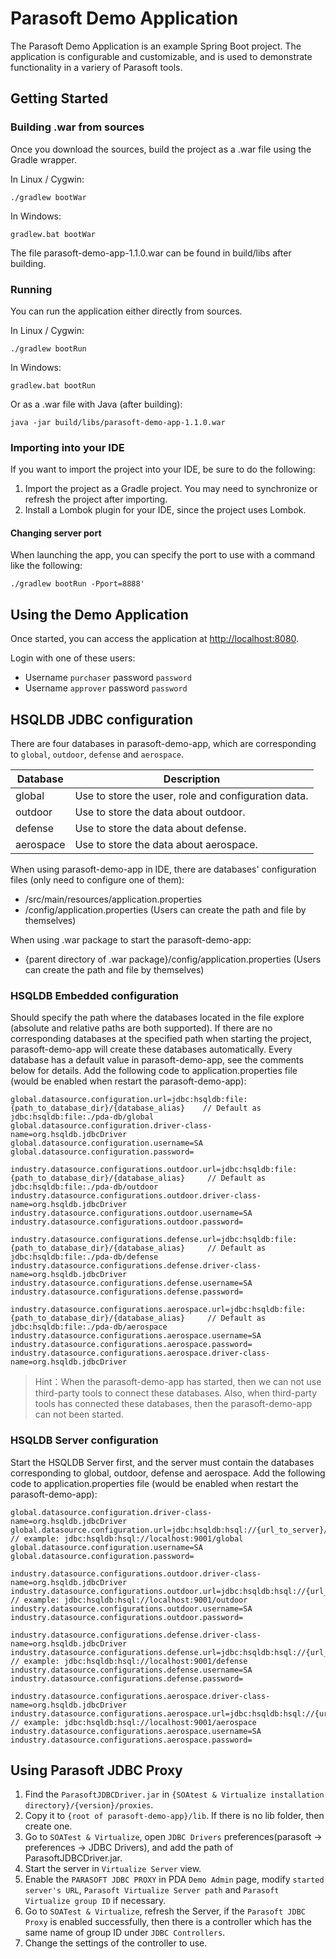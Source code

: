 # Parasoft Demo Application
The Parasoft Demo Application is an example Spring Boot project. The application is configurable and customizable, and is used to demonstrate functionality in a variery of Parasoft tools.

## Getting Started
### Building .war from sources
Once you download the sources, build the project as a .war file using the Gradle wrapper.

In Linux / Cygwin:
```
./gradlew bootWar
```
In Windows:
```
gradlew.bat bootWar
```
The file parasoft-demo-app-1.1.0.war can be found in build/libs after building.
### Running
You can run the application either directly from sources.

In Linux / Cygwin:
```
./gradlew bootRun
```
In Windows:
```
gradlew.bat bootRun
```
Or as a .war file with Java (after building):
```
java -jar build/libs/parasoft-demo-app-1.1.0.war
```
### Importing into your IDE
If you want to import the project into your IDE, be sure to do the following:
1. Import the project as a Gradle project. You may need to synchronize or refresh the project after importing.
2. Install a Lombok plugin for your IDE, since the project uses Lombok.
#### Changing server port
When launching the app, you can specify the port to use with a command like the following:
```
./gradlew bootRun -Pport=8888'
```
## Using the Demo Application
Once started, you can access the application at [http://localhost:8080](http://localhost:8080).

Login with one of these users:
- Username `purchaser` password `password`
- Username `approver` password `password`

## HSQLDB JDBC configuration
There are four databases in parasoft-demo-app, which are corresponding to `global`, `outdoor`, `defense` and `aerospace`.

| Database  | Description                                         |
|-----------|-----------------------------------------------------|
| global    | Use to store the user, role and configuration data. |
| outdoor   | Use to store the data about outdoor.                |
| defense   | Use to store the data about defense.                |
| aerospace | Use to store the data about aerospace.              |

When using parasoft-demo-app in IDE, there are databases' configuration files (only need to configure one of them):
- /src/main/resources/application.properties
- /config/application.properties (Users can create the path and file by themselves)

When using .war package to start the parasoft-demo-app:
- {parent directory of .war package}/config/application.properties (Users can create the path and file by themselves)

### HSQLDB Embedded configuration

Should specify the path where the databases located in the file explore (absolute and relative paths are both supported). If there are no corresponding databases at the specified path when starting the project, parasoft-demo-app will create these databases automatically.
Every database has a default value in parasoft-demo-app, see the comments below for details.
Add the following code to application.properties file (would be enabled when restart the parasoft-demo-app):
```
global.datasource.configuration.url=jdbc:hsqldb:file:{path_to_database_dir}/{database_alias}    // Default as jdbc:hsqldb:file:./pda-db/global
global.datasource.configuration.driver-class-name=org.hsqldb.jdbcDriver
global.datasource.configuration.username=SA
global.datasource.configuration.password=

industry.datasource.configurations.outdoor.url=jdbc:hsqldb:file:{path_to_database_dir}/{database_alias}     // Default as jdbc:hsqldb:file:./pda-db/outdoor
industry.datasource.configurations.outdoor.driver-class-name=org.hsqldb.jdbcDriver
industry.datasource.configurations.outdoor.username=SA
industry.datasource.configurations.outdoor.password=

industry.datasource.configurations.defense.url=jdbc:hsqldb:file:{path_to_database_dir}/{database_alias}     // Default as jdbc:hsqldb:file:./pda-db/defense
industry.datasource.configurations.defense.driver-class-name=org.hsqldb.jdbcDriver
industry.datasource.configurations.defense.username=SA
industry.datasource.configurations.defense.password=

industry.datasource.configurations.aerospace.url=jdbc:hsqldb:file:{path_to_database_dir}/{database_alias}     // Default as jdbc:hsqldb:file:./pda-db/aerospace
industry.datasource.configurations.aerospace.username=SA
industry.datasource.configurations.aerospace.password=
industry.datasource.configurations.aerospace.driver-class-name=org.hsqldb.jdbcDriver
```
>Hint：When the parasoft-demo-app has started, then we can not use third-party tools to connect these databases. Also, when third-party tools has connected these databases, then the parasoft-demo-app can not been started.

### HSQLDB Server configuration
Start the HSQLDB Server first, and the server must contain the databases corresponding to global, outdoor, defense and aerospace.
Add the following code to application.properties file (would be enabled when restart the parasoft-demo-app):
```
global.datasource.configuration.driver-class-name=org.hsqldb.jdbcDriver
global.datasource.configuration.url=jdbc:hsqldb:hsql://{url_to_server}/{database_alias}  // example: jdbc:hsqldb:hsql://localhost:9001/global
global.datasource.configuration.username=SA
global.datasource.configuration.password=

industry.datasource.configurations.outdoor.driver-class-name=org.hsqldb.jdbcDriver
industry.datasource.configurations.outdoor.url=jdbc:hsqldb:hsql://{url_to_server}/{database_alias}   // example: jdbc:hsqldb:hsql://localhost:9001/outdoor
industry.datasource.configurations.outdoor.username=SA
industry.datasource.configurations.outdoor.password=

industry.datasource.configurations.defense.driver-class-name=org.hsqldb.jdbcDriver
industry.datasource.configurations.defense.url=jdbc:hsqldb:hsql://{url_to_server}/{database_alias}   // example: jdbc:hsqldb:hsql://localhost:9001/defense
industry.datasource.configurations.defense.username=SA
industry.datasource.configurations.defense.password=

industry.datasource.configurations.aerospace.driver-class-name=org.hsqldb.jdbcDriver
industry.datasource.configurations.aerospace.url=jdbc:hsqldb:hsql://{url_to_server}/{database_alias}   // example: jdbc:hsqldb:hsql://localhost:9001/aerospace
industry.datasource.configurations.aerospace.username=SA
industry.datasource.configurations.aerospace.password=
```

## Using Parasoft JDBC Proxy
1. Find the `ParasoftJDBCDriver.jar` in `{SOAtest & Virtualize installation directory}/{version}/proxies`.
2. Copy it to `{root of parasoft-demo-app}/lib`. If there is no lib folder, then create one.
3. Go to `SOATest & Virtualize`, open `JDBC Drivers` preferences(parasoft -> preferences -> JDBC Drivers), and add the path of ParasoftJDBCDriver.jar.
4. Start the server in `Virtualize Server` view.
5. Enable the `PARASOFT JDBC PROXY` in PDA `Demo Admin` page, modify `started server's URL`, `Parasoft Virtualize Server path` and `Parasoft Virtualize group ID` if necessary.
6. Go to `SOATest & Virtualize`, refresh the Server, if the `Parasoft JDBC Proxy` is enabled successfully, then there is a controller which has the same name of group ID under `JDBC Controllers`.
7. Change the settings of the controller to use.

